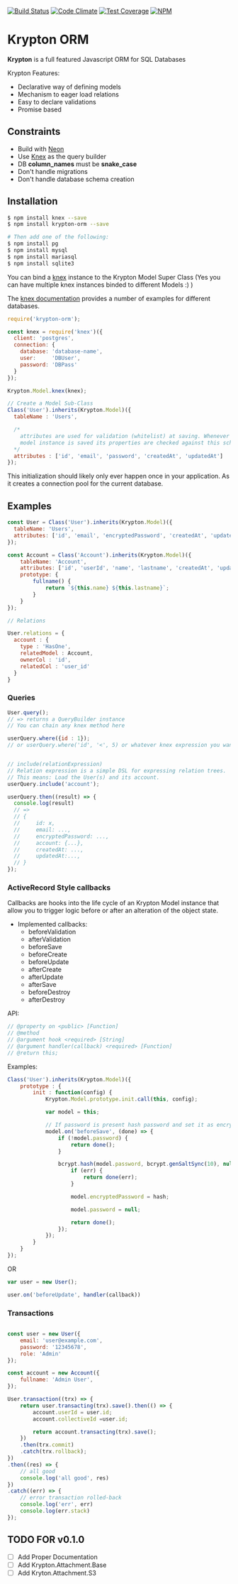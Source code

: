 [![Build Status](https://travis-ci.org/sgarza/krypton.svg?branch=master)](https://travis-ci.org/sgarza/krypton)
[![Code Climate](https://codeclimate.com/github/sgarza/krypton/badges/gpa.svg)](https://codeclimate.com/github/sgarza/krypton)
[![Test Coverage](https://codeclimate.com/github/sgarza/krypton/badges/coverage.svg)](https://codeclimate.com/github/sgarza/krypton/coverage)
[![NPM](https://nodei.co/npm/krypton-orm.png?downloads=true&downloadRank=true&stars=true)](https://www.npmjs.com/package/krypton-orm)

# Krypton ORM

**Krypton** is a full featured Javascript ORM for SQL Databases

Krypton Features:

- Declarative way of defining models
- Mechanism to eager load relations
- Easy to declare validations
- Promise based

## Constraints

- Build with [Neon](https://github.com/azendal/neon/)
- Use [Knex](http://knex.org) as the query builder
- DB **column_names** must be **snake_case**
- Don't handle migrations
- Don't handle database schema creation

## Installation

```sh
$ npm install knex --save
$ npm install krypton-orm --save

# Then add one of the following:
$ npm install pg
$ npm install mysql
$ npm install mariasql
$ npm install sqlite3
```
You can bind a [knex](http://knexjs.org) instance to the Krypton Model Super Class (Yes you can have multiple knex instances binded to different Models :) )

The [knex documentation](http://knexjs.org) provides a number of examples for different databases.


```javascript
require('krypton-orm');

const knex = require('knex')({
  client: 'postgres',
  connection: {
    database: 'database-name',
    user:     'DBUser',
    password: 'DBPass'
  }
});

Krypton.Model.knex(knex);

// Create a Model Sub-Class
Class('User').inherits(Krypton.Model)({
  tableName : 'Users',

  /*
    attributes are used for validation (whitelist) at saving. Whenever a
    model instance is saved its properties are checked against this schema.
  */
  attributes : ['id', 'email', 'password', 'createdAt', 'updatedAt']
});
```

This initialization should likely only ever happen once in your application. As it creates a connection pool for the current database.

## Examples

```javascript
const User = Class('User').inherits(Krypton.Model)({
  tableName: 'Users',
  attributes: ['id', 'email', 'encryptedPassword', 'createdAt', 'updatedAt'],
});

const Account = Class('Account').inherits(Krypton.Model)({
    tableName: 'Account',
    attributes: ['id', 'userId', 'name', 'lastname', 'createdAt', 'updatedAt'],
    prototype: {
        fullname() {
            return `${this.name} ${this.lastname}`;
        }
    }
});

// Relations

User.relations = {
  account : {
    type : 'HasOne',
    relatedModel : Account,
    ownerCol : 'id',
    relatedCol : 'user_id'
  }
}
```

### Queries

```javascript
User.query();
// => returns a QueryBuilder instance
// You can chain any knex method here

userQuery.where({id : 1});
// or userQuery.where('id', '<', 5) or whatever knex expression you want to use.


// include(relationExpression)
// Relation expression is a simple DSL for expressing relation trees.
// This means: Load the User(s) and its account.
userQuery.include('account');

userQuery.then((result) => {
  console.log(result)
  // =>
  // {
  //     id: x,
  //     email: ...,
  //     encryptedPassword: ...,
  //     account: {...},
  //     createdAt: ...,
  //     updatedAt:...,
  // }
});

```

### ActiveRecord Style callbacks

Callbacks are hooks into the life cycle of an Krypton Model instance that allow you to trigger logic before or after an alteration of the object state.

 - Implemented callbacks:
    - beforeValidation
    - afterValidation
    - beforeSave
    - beforeCreate
    - beforeUpdate
    - afterCreate
    - afterUpdate
    - afterSave
    - beforeDestroy
    - afterDestroy

API:

```javascript
// @property on <public> [Function]
// @method
// @argument hook <required> [String]
// @argument handler(callback) <required> [Function]
// @return this;
```

Examples:

```javascript
Class('User').inherits(Krypton.Model)({
    prototype : {
        init : function(config) {
            Krypton.Model.prototype.init.call(this, config);

            var model = this;

            // If password is present hash password and set it as encryptedPassword
            model.on('beforeSave', (done) => {
                if (!model.password) {
                    return done();
                }

                bcrypt.hash(model.password, bcrypt.genSaltSync(10), null, (err, hash) => {
                    if (err) {
                        return done(err);
                    }

                    model.encryptedPassword = hash;

                    model.password = null;

                    return done();
                });
            });
        }
    }
});
```

OR

```javascript
var user = new User();

user.on('beforeUpdate', handler(callback))
```

### Transactions

```javascript

const user = new User({
    email: 'user@example.com',
    password: '12345678',
    role: 'Admin'
});

const account = new Account({
    fullname: 'Admin User',
});

User.transaction((trx) => {
    return user.transacting(trx).save().then(() => {
        account.userId = user.id;
        account.collectiveId =user.id;

        return account.transacting(trx).save();
    })
    .then(trx.commit)
    .catch(trx.rollback);
})
.then((res) => {
    // all good
    console.log('all good', res)
})
.catch((err) => {
    // error transaction rolled-back
    console.log('err', err)
    console.log(err.stack)
});

```

## TODO FOR v0.1.0

- [ ] Add Proper Documentation
- [ ] Add Krypton.Attachment.Base
- [ ] Add Kryton.Attachment.S3
